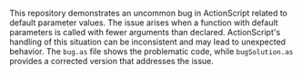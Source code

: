 This repository demonstrates an uncommon bug in ActionScript related to default parameter values.  The issue arises when a function with default parameters is called with fewer arguments than declared. ActionScript's handling of this situation can be inconsistent and may lead to unexpected behavior. The `bug.as` file shows the problematic code, while `bugSolution.as` provides a corrected version that addresses the issue.